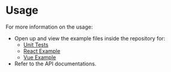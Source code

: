 # Usage

For more information on the usage:
* Open up and view the example files inside the repository for:
  * [Unit Tests](https://github.com/deltoss/mitch-datasource/mitch-datasource-test/src)
  * [React Example](https://github.com/deltoss/mitch-datasource/mitch-datasource-test-react/src)
  * [Vue Example](https://github.com/deltoss/mitch-datasource/mitch-datasource-test-vue/src)
* Refer to the API documentations.